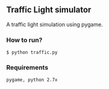 ## Traffic Light simulator

  A traffic light simulation using pygame.


### How to run?

    $ python traffic.py

### Requirements

    pygame, python 2.7x
